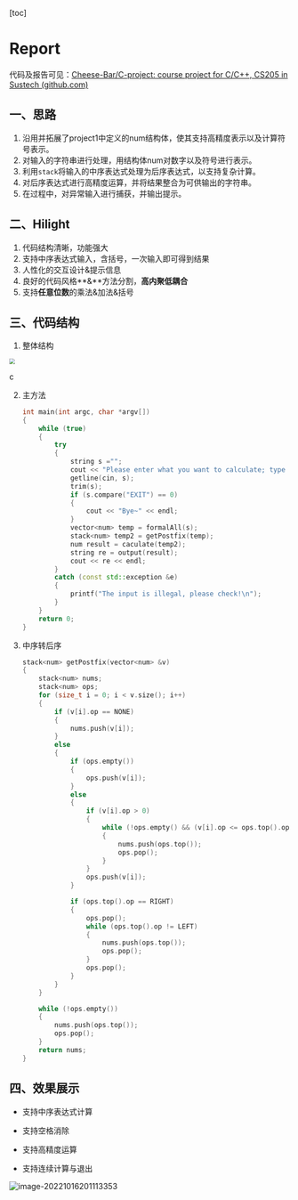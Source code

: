 [toc]

# Report

代码及报告可见：[Cheese-Bar/C-project: course project for C/C++, CS205 in Sustech (github.com)](https://github.com/Cheese-Bar/C-project)

## 一、思路

1. 沿用并拓展了project1中定义的num结构体，使其支持高精度表示以及计算符号表示。
2. 对输入的字符串进行处理，用结构体num对数字以及符号进行表示。
3. 利用`stack`将输入的中序表达式处理为后序表达式，以支持复杂计算。
4. 对后序表达式进行高精度运算，并将结果整合为可供输出的字符串。
5. 在过程中，对异常输入进行捕获，并输出提示。

## 二、Hilight

1. 代码结构清晰，功能强大
2. 支持中序表达式输入，含括号，一次输入即可得到结果
3. 人性化的交互设计&提示信息
4. 良好的代码风格**&**方法分割，**高内聚低耦合**
5. 支持**任意位数**的乘法&加法&括号

## 三、代码结构

1. 整体结构

<img src="https://cdn.staticaly.com/gh/Cheese-Bar/image-hosting@main/Federate-Learning-of-Trajectory/image-20221016195755258.7e17s8p9p0o0.webp" style="zoom:60%;" />

c

2. 主方法

   ```c++
   int main(int argc, char *argv[])
   {
       while (true)
       {
           try
           {
               string s ="";
               cout << "Please enter what you want to calculate; type EXIT to exit." << endl;
               getline(cin, s);
               trim(s);
               if (s.compare("EXIT") == 0)
               {
                   cout << "Bye~" << endl;
               }
               vector<num> temp = formalAll(s);
               stack<num> temp2 = getPostfix(temp);
               num result = caculate(temp2);
               string re = output(result);
               cout << re << endl;
           }
           catch (const std::exception &e)
           {
               printf("The input is illegal, please check!\n");
           }
       }
       return 0;
   }
   ```

3. 中序转后序

   ```c++
   stack<num> getPostfix(vector<num> &v)
   {
       stack<num> nums;
       stack<num> ops;
       for (size_t i = 0; i < v.size(); i++)
       {
           if (v[i].op == NONE)
           {
               nums.push(v[i]);
           }
           else
           {
               if (ops.empty())
               {
                   ops.push(v[i]);
               }
               else
               {
                   if (v[i].op > 0)
                   {
                       while (!ops.empty() && (v[i].op <= ops.top().op))
                       {
                           nums.push(ops.top());
                           ops.pop();
                       }
                   }
                   ops.push(v[i]);
               }
   
               if (ops.top().op == RIGHT)
               {
                   ops.pop();
                   while (ops.top().op != LEFT)
                   {
                       nums.push(ops.top());
                       ops.pop();
                   }
                   ops.pop();
               }
           }
       }
   
       while (!ops.empty())
       {
           nums.push(ops.top());
           ops.pop();
       }
       return nums;
   }
   ```

   

## 四、效果展示

- 支持中序表达式计算

- 支持空格消除

- 支持高精度运算
- 支持连续计算与退出

![image-20221016201113353](https://cdn.staticaly.com/gh/Cheese-Bar/image-hosting@main/Federate-Learning-of-Trajectory/image-20221016201113353.1zysuglu1aww.webp)